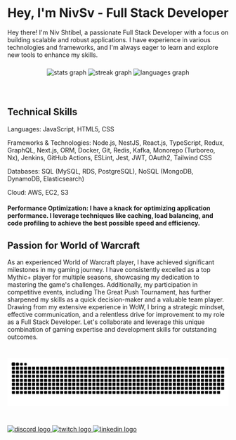 <h1 align="center">Hey, I'm NivSv - Full Stack Developer</h1>
<p align="left">Hey there! I'm Niv Shtibel, a passionate Full Stack Developer with a focus on building scalable and robust applications. I have experience in various technologies and frameworks, and I'm always eager to learn and explore new tools to enhance my skills.</p>

###

<div align="center">
  <img src="https://github-readme-stats.vercel.app/api?username=nivsv&hide_title=false&hide_rank=true&show_icons=true&include_all_commits=true&count_private=true&disable_animations=false&theme=dark&locale=en&hide_border=false" height="150" alt="stats graph"  />
  <img src="https://streak-stats.demolab.com?user=nivsv&locale=en&mode=weekly&theme=dark&hide_border=false&border_radius=5" height="150" alt="streak graph"  />
  <img src="https://github-readme-stats.vercel.app/api/top-langs?username=nivsv&locale=en&hide_title=false&layout=compact&card_width=320&langs_count=5&theme=dark&hide_border=false" height="150" alt="languages graph"  />
</div>

###

<br clear="both">

<h2 align="left">Technical Skills</h2>
<p align="left">Languages: JavaScript, HTML5, CSS</p>
<p align="left">Frameworks & Technologies: Node.js, NestJS, React.js, TypeScript, Redux, GraphQL, Next.js, ORM, Docker, Git, Redis, Kafka, Monorepo (Turboreo, Nx), Jenkins, GitHub Actions, ESLint, Jest, JWT, OAuth2, Tailwind CSS</p>
<p align="left">Databases: SQL (MySQL, RDS, PostgreSQL), NoSQL (MongoDB, DynamoDB, Elasticsearch)</p>
<p align="left">Cloud: AWS, EC2, S3</p>
<h4 align="left">Performance Optimization: I have a knack for optimizing application performance. I leverage techniques like caching, load balancing, and code profiling to achieve the best possible speed and efficiency.</h4>

###

<h2 align="left">Passion for World of Warcraft</h2>

<p align="left">As an experienced World of Warcraft player, I have achieved significant milestones in my gaming journey. I have consistently excelled as a top Mythic+ player for multiple seasons, showcasing my dedication to mastering the game's challenges. Additionally, my participation in competitive events, including The Great Push Tournament, has further sharpened my skills as a quick decision-maker and a valuable team player. Drawing from my extensive experience in WoW, I bring a strategic mindset, effective communication, and a relentless drive for improvement to my role as a Full Stack Developer. Let's collaborate and leverage this unique combination of gaming expertise and development skills for outstanding outcomes.</p>

###

<br clear="both">

<img src="https://raw.githubusercontent.com/nivsv/nivsv/output/github-snake-dark.svg" alt="Snake animation" />

###

<br clear="both">

<div align="left">
  <a href="https://discordapp.com/users/NivSv#4678" target="_blank">
    <img src="https://img.shields.io/static/v1?message=Discord&logo=discord&label=&color=7289DA&logoColor=white&labelColor=&style=for-the-badge" height="35" alt="discord logo"  />
  </a>
  <a href="https://www.twitch.tv/nivsv" target="_blank">
    <img src="https://img.shields.io/static/v1?message=Twitch&logo=twitch&label=&color=9146FF&logoColor=white&labelColor=&style=for-the-badge" height="35" alt="twitch logo"  />
  </a>
  <a href="https://www.linkedin.com/in/niv-shtibel/" target="_blank">
    <img src="https://img.shields.io/static/v1?message=LinkedIn&logo=linkedin&label=&color=0077B5&logoColor=white&labelColor=&style=for-the-badge" height="35" alt="linkedin logo"  />
  </a>
</div>

###
